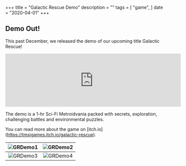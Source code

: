 +++
title = "Galactic Rescue Demo"
description = ""
tags = [
    "game",
]
date = "2020-04-01"
+++

## Demo Out!
This past December, we released the demo of our upcoming title Galactic Rescue!
<iframe src="https://itch.io/embed/810979" width="552" height="167" frameborder="0"><a href="https://tmsigames.itch.io/galactic-rescue">Galactic Rescue by TMSIgames</a></iframe>

The demo is a 1-hr Sci-Fi Metroidvania packed with secrets, exploration, challenging battles and environmental puzzles. 

You can read more about the game on [itch.io] (https://tmsigames.itch.io/galactic-rescue).

|<img src="/images/GRDemo1.jpg" alt="GRDemo1"/>	|<img src="/images/GRDemo2.jpg" alt="GRDemo2"/> |
|:-:|:-:|
|<img src="/images/GRDemo3.jpg" alt="GRDemo3"/>	|<img src="/images/GRDemo4.jpg" alt="GRDemo4"/> |
